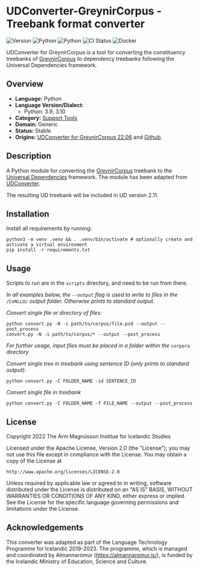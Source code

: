 # UDConverter-GreynirCorpus - Treebank format converter

![Version](https://img.shields.io/badge/Version-1.0|22.06-darkviolet)
![Python](https://img.shields.io/badge/python-3.9-blue?logo=python&logoColor=white)
![Python](https://img.shields.io/badge/python-3.10-blue?logo=python&logoColor=white)
![CI Status](https://img.shields.io/badge/CI-[unavailable]-red)
![Docker](https://img.shields.io/badge/Docker-[unavailable]-red)

UDConverter for GreynirCorpus is a tool for converting the constituency treebanks of [GreynirCorpus](http://hdl.handle.net/20.500.12537/119) to dependency treebanks following the Universal Dependencies framework. 

## Overview
- **Language:** Python
- **Language Version/Dialect:**
  - Python: 3.9, 3.10
- **Category:** [Support Tools](https://github.com/icelandic-lt/icelandic-lt/blob/main/doc/st.md)
- **Domain:** Generic
- **Status:** Stable
- **Origins:** [UDConverter for GreynirCorpus 22.06](http://hdl.handle.net/20.500.12537/222) and [Github](https://github.com/thorunna/UDConverter-GreynirCorpus).

## Description

A Python module for converting the [GreynirCorpus](https://github.com/mideind/GreynirCorpus) treebank to the [Universal Dependencies](https://universaldependencies.org/) framework. The module has been adapted from [UDConverter](https://github.com/thorunna/UDConverter).

The resulting UD treebank will be included in UD version 2.11.

## Installation

Install all requirements by running: 

``` shell
python3 -m venv .venv && . .venv/bin/activate # optionally create and activate a virtual environment
pip install -r requirements.txt
```

## Usage

Scripts to run are in the `scripts` directory, and need to be run from there.

_In all examples below, the_ `--output` _flag is used to write to files in the_ `/CoNLLU/` _output folder. Otherwise prints to standard output._

*Convert single file or directory of files:*

``` shell
python convert.py -N -i path/to/corpus/file.psd --output --post_process
convert.py -N -i path/to/corpus/* --output --post_process
```

_For further usage, input files must be placed in a folder within the_ `corpora` _directory_

*Convert single tree in treebank using sentence ID (only prints to standard output):*

``` shell
python convert.py -C FOLDER_NAME -id SENTENCE_ID
```

*Convert single file in treebank*

``` shell
python convert.py -C FOLDER_NAME -f FILE_NAME --output --post_process
```

## License

Copyright 2022 The Árni Magnússon Institue for Icelandic Studies

Licensed under the Apache License, Version 2.0 (the "License");
you may not use this file except in compliance with the License.
You may obtain a copy of the License at

    http://www.apache.org/licenses/LICENSE-2.0

Unless required by applicable law or agreed to in writing, software
distributed under the License is distributed on an "AS IS" BASIS,
WITHOUT WARRANTIES OR CONDITIONS OF ANY KIND, either express or implied.
See the License for the specific language governing permissions and
limitations under the License.

## Acknowledgements

This converter was adapted as part of the Language Technology Programme for Icelandic 2019-2023. The programme, which is managed and coordinated by Almannarómur (https://almannaromur.is/), is funded by the Icelandic Ministry of Education, Science and Culture.
